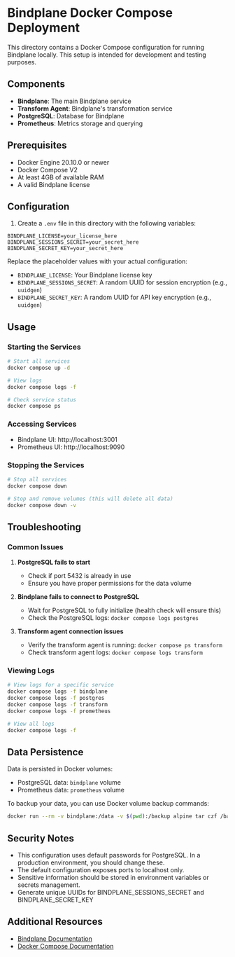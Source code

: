 # Bindplane Docker Compose Deployment

This directory contains a Docker Compose configuration for running Bindplane locally. This setup is intended for development and testing purposes.

## Components

- **Bindplane**: The main Bindplane service
- **Transform Agent**: Bindplane's transformation service
- **PostgreSQL**: Database for Bindplane
- **Prometheus**: Metrics storage and querying

## Prerequisites

- Docker Engine 20.10.0 or newer
- Docker Compose V2
- At least 4GB of available RAM
- A valid Bindplane license

## Configuration

1. Create a `.env` file in this directory with the following variables:

```env
BINDPLANE_LICENSE=your_license_here
BINDPLANE_SESSIONS_SECRET=your_secret_here
BINDPLANE_SECRET_KEY=your_secret_here
```

Replace the placeholder values with your actual configuration:

- `BINDPLANE_LICENSE`: Your Bindplane license key
- `BINDPLANE_SESSIONS_SECRET`: A random UUID for session encryption (e.g., `uuidgen`)
- `BINDPLANE_SECRET_KEY`: A random UUID for API key encryption (e.g., `uuidgen`)

## Usage

### Starting the Services

```bash
# Start all services
docker compose up -d

# View logs
docker compose logs -f

# Check service status
docker compose ps
```

### Accessing Services

- Bindplane UI: http://localhost:3001
- Prometheus UI: http://localhost:9090

### Stopping the Services

```bash
# Stop all services
docker compose down

# Stop and remove volumes (this will delete all data)
docker compose down -v
```

## Troubleshooting

### Common Issues

1. **PostgreSQL fails to start**

   - Check if port 5432 is already in use
   - Ensure you have proper permissions for the data volume

2. **Bindplane fails to connect to PostgreSQL**

   - Wait for PostgreSQL to fully initialize (health check will ensure this)
   - Check the PostgreSQL logs: `docker compose logs postgres`

3. **Transform agent connection issues**
   - Verify the transform agent is running: `docker compose ps transform`
   - Check transform agent logs: `docker compose logs transform`

### Viewing Logs

```bash
# View logs for a specific service
docker compose logs -f bindplane
docker compose logs -f postgres
docker compose logs -f transform
docker compose logs -f prometheus

# View all logs
docker compose logs -f
```

## Data Persistence

Data is persisted in Docker volumes:

- PostgreSQL data: `bindplane` volume
- Prometheus data: `prometheus` volume

To backup your data, you can use Docker volume backup commands:

```bash
docker run --rm -v bindplane:/data -v $(pwd):/backup alpine tar czf /backup/bindplane-backup.tar.gz /data
```

## Security Notes

- This configuration uses default passwords for PostgreSQL. In a production environment, you should change these.
- The default configuration exposes ports to localhost only.
- Sensitive information should be stored in environment variables or secrets management.
- Generate unique UUIDs for BINDPLANE_SESSIONS_SECRET and BINDPLANE_SECRET_KEY

## Additional Resources

- [Bindplane Documentation](https://docs.bindplane.observiq.com)
- [Docker Compose Documentation](https://docs.docker.com/compose/)
